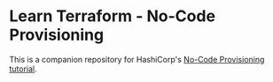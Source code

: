 # Learn Terraform - No-Code Provisioning

This is a companion repository for HashiCorp's [No-Code Provisioning
tutorial](https://learn.hashicorp.com/tutorials/terraform/no-code-provisioning).
